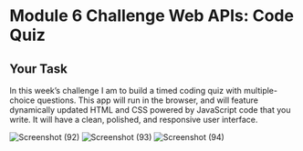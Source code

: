 # Module 6 Challenge Web APIs: Code Quiz

## Your Task
 

In this week’s challenge I am to build a timed coding quiz with multiple-choice questions. This app will run in the browser, and will feature dynamically updated HTML and CSS powered by JavaScript code that you write. It will have a clean, polished, and responsive user interface. 




![Screenshot (92)](https://user-images.githubusercontent.com/117579547/213802079-2c649eb0-4f32-4e2c-a17c-f525f86a2279.png)
![Screenshot (93)](https://user-images.githubusercontent.com/117579547/213802111-65dce7f5-4e30-4a87-83be-0ea4f400d904.png)
![Screenshot (94)](https://user-images.githubusercontent.com/117579547/213802131-80b3ae1b-9fb0-49d6-bf54-709b406c05da.png)
